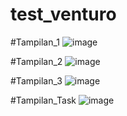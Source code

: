 # test_venturo

#Tampilan_1
![image](https://github.com/hapissmaulanaa/test_venturo/assets/110292710/43a7719e-b733-4360-b2ff-f9886b9dde29)

#Tampilan_2
![image](https://github.com/hapissmaulanaa/test_venturo/assets/110292710/3d169126-9fc4-4c3d-9171-1aaaa970dada)

#Tampilan_3
![image](https://github.com/hapissmaulanaa/test_venturo/assets/110292710/eb9c0793-7ef8-4d27-b49d-6f5dc013fc75)

#Tampilan_Task
![image](https://github.com/hapissmaulanaa/test_venturo/assets/110292710/5def602f-e56e-41e6-9986-8f338c8f781d)

